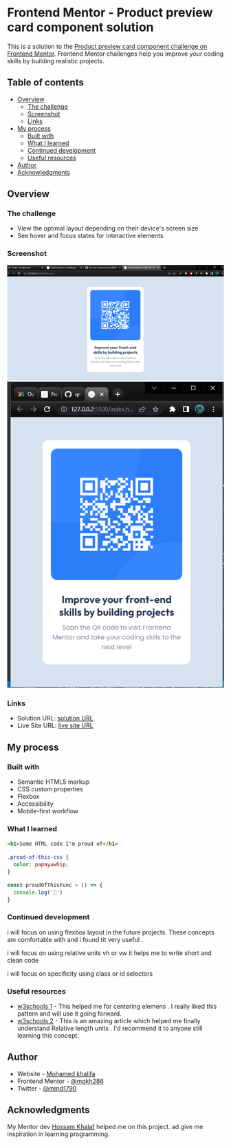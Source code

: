 # Frontend Mentor - Product preview card component solution

This is a solution to the [Product preview card component challenge on Frontend Mentor](https://www.frontendmentor.io/challenges/product-preview-card-component-GO7UmttRfa). Frontend Mentor challenges help you improve your coding skills by building realistic projects. 

## Table of contents

- [Overview](#overview)
  - [The challenge](#the-challenge)
  - [Screenshot](#screenshot)
  - [Links](#links)
- [My process](#my-process)
  - [Built with](#built-with)
  - [What I learned](#what-i-learned)
  - [Continued development](#continued-development)
  - [Useful resources](#useful-resources)
- [Author](#author)
- [Acknowledgments](#acknowledgments)


## Overview

### The challenge

- View the optimal layout depending on their device's screen size
- See hover and focus states for interactive elements

### Screenshot

![desktop](https://github.com/mgkh286/qr-code-component-main/blob/master/scr-shot/desktop.PNG)
![Mobile](https://github.com/mgkh286/qr-code-component-main/blob/master/scr-shot/responsive.PNG)

### Links

- Solution URL: [solution URL ](https://www.frontendmentor.io/solutions/productpreviewcardcomponentmain-using-html-css-1ihbhQY6Rp)
- Live Site URL: [live site URL](https://mgkh286.github.io/product-preview-card-component-main/)

## My process

### Built with

- Semantic HTML5 markup
- CSS custom properties
- Flexbox
- Accessibility
- Mobile-first workflow


### What I learned


```html
<h1>Some HTML code I'm proud of</h1>
```
```css
.proud-of-this-css {
  color: papayawhip;
}
```
```js
const proudOfThisFunc = () => {
  console.log('🎉')
}
```

### Continued development

i will focus on using flexbox layout in the future projects. These concepts am comfortable with and i found tit very useful .

i will focus on using relative units vh or vw it helps me to write short and clean code

i will focus on specificity using class or id selectors


### Useful resources

- [w3schools 1](https://www.w3schools.com/css/css3_flexbox.asp) - This helped me for centering elemens . I really liked this pattern and will use it going forward.
- [w3schools 2](https://www.w3schools.com/cssref/css_units.asp) - This is an amazing article which helped me finally understand Relative length units . I'd recommend it to anyone still learning this concept.



## Author

- Website - [Mohamed khalifa](https://khamsat.com/user/m1_m2)
- Frontend Mentor - [@mgkh286](https://www.frontendmentor.io/profile/mgkh286)
- Twitter - [@mmd1790](https://twitter.com/mmd1790)



## Acknowledgments

My Mentor dev [Hossam Khalaf](https://www.linkedin.com/in/hossam-khalaf-080875171/?originalSubdomain=eg) helped me on this project. ad give me inspiration in learning programming.

